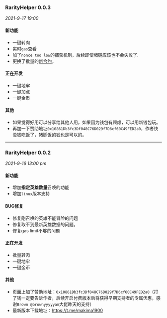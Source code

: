 ### RarityHelper 0.0.3
*2021-9-17 19:00*

#### 新功能

* 一键转肉
* 实时`gas`查看
* 加了`nonce too low`的捕获机制，后续即使堵链应该也不会失败了.
* 更换了批量的[新合约](https://ftmscan.com/address/0x8ed67b133d080c98620bf05a34a47fd81ec14367#code)。
#### 正在开发
* 一键地牢
* 一键加点
* 一键金币
#### 其他
* 如果觉得好用可以分享给其他人用，如果因为钱包有顾虑，可以用新钱包玩。
* 再加一下赞助地址`0x10861Db3fc3Df048C76D029f7D6cf60C49FED2a0`，作者快没钱吃饭了，猪脚饭的钱也是可以的。
---

### RarityHelper 0.0.2 
*2021-9-16 13:00 pm*

#### 新功能

* 增加**指定英雄数量**召唤的功能
* 增加`linux`版本支持

#### BUG修复

* 修复刚召唤的英雄不能冒险的问题
* 修复取不到最新英雄数据的问题。
* 修复gas limit不够的问题

#### 正在开发

* 批量转肉
* 一键地牢
* 一键金币

#### 其他

* 页面上加了赞助地址：`0x10861Db3fc3Df048C76D029f7D6cf60C49FED2a0`（打了钱一定要告诉作者，后续开启付费版本后将获得早期支持者的专属优惠，感谢`Brown @brownyyyyyam`大佬昨天的支持）
* 最新版本下载地址：https://t.me/makima1900

